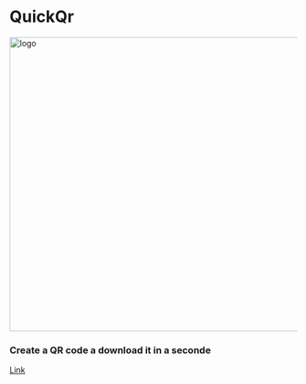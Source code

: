 # QuickQr

<img width="516" alt="logo" src="https://github.com/alexdissi/QuickQr/assets/91414432/21ecf1a7-d6fd-4a06-b60a-13903a9667c7">

### Create a QR code a download it in a seconde

[Link](https://quick-qr-gamma.vercel.app)
